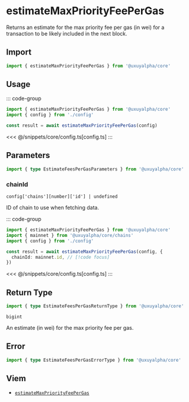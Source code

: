 <script setup>
const packageName = '@uxuyalpha/core'
const actionName = 'estimateMaxPriorityFeePerGas'
const typeName = 'EstimateFeesPerGas'
</script>

# estimateMaxPriorityFeePerGas

Returns an estimate for the max priority fee per gas (in wei) for a transaction to be likely included in the next block.

## Import

```ts
import { estimateMaxPriorityFeePerGas } from '@uxuyalpha/core'
```

## Usage

::: code-group
```ts [index.ts]
import { estimateMaxPriorityFeePerGas } from '@uxuyalpha/core'
import { config } from './config'

const result = await estimateMaxPriorityFeePerGas(config)
```
<<< @/snippets/core/config.ts[config.ts]
:::

## Parameters

```ts
import { type EstimateFeesPerGasParameters } from '@uxuyalpha/core'
```

### chainId

`config['chains'][number]['id'] | undefined`

ID of chain to use when fetching data.

::: code-group
```ts [index.ts]
import { estimateMaxPriorityFeePerGas } from '@uxuyalpha/core'
import { mainnet } from '@uxuyalpha/core/chains'
import { config } from './config'

const result = await estimateMaxPriorityFeePerGas(config, {
  chainId: mainnet.id, // [!code focus]
})
```
<<< @/snippets/core/config.ts[config.ts]
:::

## Return Type

```ts
import { type EstimateFeesPerGasReturnType } from '@uxuyalpha/core'
```

`bigint`

An estimate (in wei) for the max priority fee per gas.

## Error

```ts
import { type EstimateFeesPerGasErrorType } from '@uxuyalpha/core'
```

<!--@include: @shared/query-imports.md-->

## Viem

- [`estimateMaxPriorityFeePerGas`](https://viem.sh/docs/actions/public/estimateMaxPriorityFeePerGas.html)
